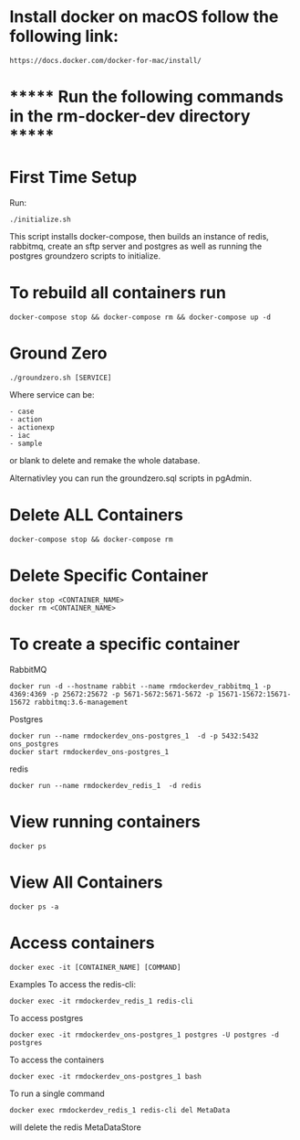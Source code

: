 # Install docker on macOS follow the following link:

    https://docs.docker.com/docker-for-mac/install/

# ***** Run the following commands in the rm-docker-dev directory *****
# First Time Setup

Run:

    ./initialize.sh

This script installs docker-compose, then builds an instance of redis, rabbitmq, create an sftp server and postgres as well as running the postgres groundzero scripts to initialize.

# To rebuild all containers run

    docker-compose stop && docker-compose rm && docker-compose up -d

# Ground Zero

    ./groundzero.sh [SERVICE]

Where service can be:

    - case
    - action
    - actionexp
    - iac
    - sample
or blank to delete and remake the whole database.

Alternativley you can run the groundzero.sql scripts in pgAdmin.

# Delete ALL Containers

    docker-compose stop && docker-compose rm

# Delete Specific Container

    docker stop <CONTAINER_NAME>
    docker rm <CONTAINER_NAME>

# To create a specific container

RabbitMQ

    docker run -d --hostname rabbit --name rmdockerdev_rabbitmq_1 -p 4369:4369 -p 25672:25672 -p 5671-5672:5671-5672 -p 15671-15672:15671-15672 rabbitmq:3.6-management

Postgres

    docker run --name rmdockerdev_ons-postgres_1  -d -p 5432:5432 ons_postgres
    docker start rmdockerdev_ons-postgres_1

redis

    docker run --name rmdockerdev_redis_1  -d redis

# View running containers

    docker ps

# View All Containers

    docker ps -a

# Access containers

    docker exec -it [CONTAINER_NAME] [COMMAND]

Examples
To access the redis-cli:

    docker exec -it rmdockerdev_redis_1 redis-cli

To access postgres

    docker exec -it rmdockerdev_ons-postgres_1 postgres -U postgres -d postgres

To access the containers

    docker exec -it rmdockerdev_ons-postgres_1 bash

To run a single command

    docker exec rmdockerdev_redis_1 redis-cli del MetaData

will delete the redis MetaDataStore
